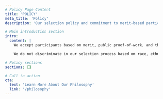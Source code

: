 ```yaml
---
# Policy Page Content
title: 'POLICY'
meta_title: 'Policy'
description: 'Our selection policy and commitment to merit-based participation'

# Main introduction section
intro:
  content: |
    We accept participants based on merit, public proof-of-work, and their alignment with our [philosophy](/philosophy). We welcome anyone with an npub and relevant public commit history.

    We do not discriminate in our selection process based on race, ethnicity, creed, color, age, national origin, ancestry, religion, political opinion, gender, sexual orientation, gender identity, disability, genetic information, veteran status, military status, or any other such status.

# Policy sections
sections: []

# Call to action
cta:
  text: 'Learn More About Our Philosophy'
  link: '/philosophy'
---
```

